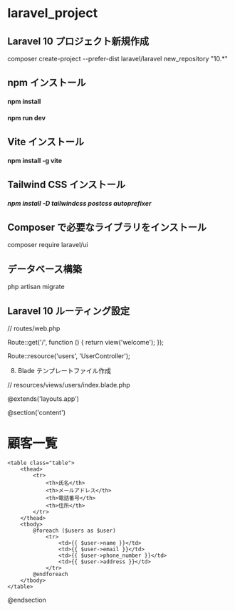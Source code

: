 # laravel_project

## Laravel 10 プロジェクト新規作成

composer create-project --prefer-dist laravel/laravel new_repository "10.*"

## npm インストール

#### npm install
#### npm run dev

## Vite インストール

#### npm install -g vite

## Tailwind CSS インストール

##### npm install -D tailwindcss postcss autoprefixer

## Composer で必要なライブラリをインストール

composer require laravel/ui

## データベース構築

php artisan migrate

## Laravel 10 ルーティング設定

// routes/web.php

Route::get('/', function () {
    return view('welcome');
});

Route::resource('users', 'UserController');

8. Blade テンプレートファイル作成

// resources/views/users/index.blade.php

@extends('layouts.app')

@section('content')
    <h1>顧客一覧</h1>

    <table class="table">
        <thead>
            <tr>
                <th>氏名</th>
                <th>メールアドレス</th>
                <th>電話番号</th>
                <th>住所</th>
            </tr>
        </thead>
        <tbody>
            @foreach ($users as $user)
                <tr>
                    <td>{{ $user->name }}</td>
                    <td>{{ $user->email }}</td>
                    <td>{{ $user->phone_number }}</td>
                    <td>{{ $user->address }}</td>
                </tr>
            @endforeach
        </tbody>
    </table>
@endsection




